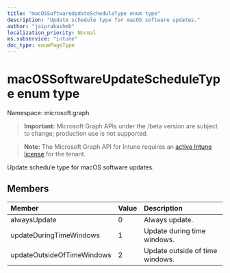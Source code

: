 ```yaml
---
title: "macOSSoftwareUpdateScheduleType enum type"
description: "Update schedule type for macOS software updates."
author: "jaiprakashmb"
localization_priority: Normal
ms.subservice: "intune"
doc_type: enumPageType
---
```


# macOSSoftwareUpdateScheduleType enum type

Namespace: microsoft.graph
> **Important:** Microsoft Graph APIs under the /beta version are subject to change; production use is not supported.

> **Note:** The Microsoft Graph API for Intune requires an [active Intune license](https://go.microsoft.com/fwlink/?linkid=839381) for the tenant.


Update schedule type for macOS software updates.

## Members
|Member|Value|Description|
|:---|:---|:---|
|alwaysUpdate|0|Always update.|
|updateDuringTimeWindows|1|Update during time windows.|
|updateOutsideOfTimeWindows|2|Update outside of time windows.|
